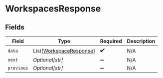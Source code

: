# WorkspacesResponse


## Fields

| Field                                                               | Type                                                                | Required                                                            | Description                                                         |
| ------------------------------------------------------------------- | ------------------------------------------------------------------- | ------------------------------------------------------------------- | ------------------------------------------------------------------- |
| `data`                                                              | List[[WorkspaceResponse](../../models/shared/workspaceresponse.md)] | :heavy_check_mark:                                                  | N/A                                                                 |
| `next`                                                              | *Optional[str]*                                                     | :heavy_minus_sign:                                                  | N/A                                                                 |
| `previous`                                                          | *Optional[str]*                                                     | :heavy_minus_sign:                                                  | N/A                                                                 |